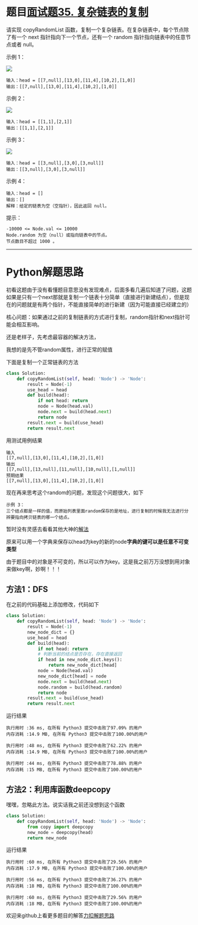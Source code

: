 # 题目[面试题35. 复杂链表的复制](https://leetcode-cn.com/problems/fu-za-lian-biao-de-fu-zhi-lcof/)

请实现 copyRandomList 函数，复制一个复杂链表。在复杂链表中，每个节点除了有一个 next 指针指向下一个节点，还有一个 random 指针指向链表中的任意节点或者 null。

示例 1：

![](https://assets.leetcode-cn.com/aliyun-lc-upload/uploads/2020/01/09/e1.png)

```
输入：head = [[7,null],[13,0],[11,4],[10,2],[1,0]]
输出：[[7,null],[13,0],[11,4],[10,2],[1,0]]
```

示例 2：

![](https://assets.leetcode-cn.com/aliyun-lc-upload/uploads/2020/01/09/e2.png)

```
输入：head = [[1,1],[2,1]]
输出：[[1,1],[2,1]]
```

示例 3：

![](https://assets.leetcode-cn.com/aliyun-lc-upload/uploads/2020/01/09/e3.png)

```
输入：head = [[3,null],[3,0],[3,null]]
输出：[[3,null],[3,0],[3,null]]
```

示例 4：

```
输入：head = []
输出：[]
解释：给定的链表为空（空指针），因此返回 null。
```

提示：

    -10000 <= Node.val <= 10000
    Node.random 为空（null）或指向链表中的节点。
    节点数目不超过 1000 。

*****

# Python解题思路

初看这题由于没有看懂题目意思没有发现难点，后面多看几遍后知道了问题，这题如果是只有一个next那就是复制一个链表十分简单（直接进行新建结点），但是现在的问题就是有两个指针，不能直接简单的进行新建（因为可能直接已经建立的）

核心问题：如果通过之前的复制链表的方式进行复制，random指针和next指针可能会相互影响。

还是老样子，先考虑最容器的解决方法，

我想的是先不管random属性，进行正常的赋值

下面是复制一个正常链表的方法

```python
class Solution:
    def copyRandomList(self, head: 'Node') -> 'Node':
        result = Node(-1)
        use_head = head
        def build(head):
            if not head: return
            node = Node(head.val)
            node.next = build(head.next)
            return node
        result.next = build(use_head)
        return result.next
```

用测试用例结果

```
输入
[[7,null],[13,0],[11,4],[10,2],[1,0]]
输出
[[7,null],[13,null],[11,null],[10,null],[1,null]]
预期结果
[[7,null],[13,0],[11,4],[10,2],[1,0]]
```

现在再来思考这个random的问题，发现这个问题很大，如下

```
示例 3：
三个结点都是一样的值，而原始列表里面random保存的是地址，进行复制的时候我无法进行分辨要指向拷贝链表的哪一个结点。
```

暂时没有灵感去看看其他大神的[解法](https://leetcode-cn.com/problems/fu-za-lian-biao-de-fu-zhi-lcof/solution/lian-biao-de-shen-kao-bei-by-z1m/)

原来可以用一个字典来保存以head为key的新的node**字典的键可以是任意不可变类型**

由于题目中的对象是不可变的，所以可以作为key。这是我之前万万没想到用对象来做key啊，妙啊！！！

## 方法1：DFS

在之前的代码基础上添加修改，代码如下

```python
class Solution:
    def copyRandomList(self, head: 'Node') -> 'Node':
        result = Node(-1)
        new_node_dict = {}
        use_head = head
        def build(head):
            if not head: return
            # 判断当前的结点是否存在，存在直接返回
            if head in new_node_dict.keys():
                return new_node_dict[head]
            node = Node(head.val)
            new_node_dict[head] = node
            node.next = build(head.next)
            node.random = build(head.random)
            return node
        result.next = build(use_head)
        return result.next
```

运行结果

```
执行用时 :36 ms, 在所有 Python3 提交中击败了97.09% 的用户
内存消耗 :14.9 MB, 在所有 Python3 提交中击败了100.00%的用户

执行用时 :48 ms, 在所有 Python3 提交中击败了62.22% 的用户
内存消耗 :14.9 MB, 在所有 Python3 提交中击败了100.00%的用户

执行用时 :44 ms, 在所有 Python3 提交中击败了78.88% 的用户
内存消耗 :15 MB, 在所有 Python3 提交中击败了100.00%的用户
```

## 方法2：利用库函数deepcopy

嘿嘿，忽略此方法。说实话我之前还没想到这个函数

```python
class Solution:
    def copyRandomList(self, head: 'Node') -> 'Node':
        from copy import deepcopy
        new_node = deepcopy(head)
        return new_node
```

运行结果

```
执行用时 :60 ms, 在所有 Python3 提交中击败了29.56% 的用户
内存消耗 :17.9 MB, 在所有 Python3 提交中击败了100.00%的用户

执行用时 :56 ms, 在所有 Python3 提交中击败了36.27% 的用户
内存消耗 :18 MB, 在所有 Python3 提交中击败了100.00%的用户

执行用时 :60 ms, 在所有 Python3 提交中击败了29.56% 的用户
内存消耗 :18 MB, 在所有 Python3 提交中击败了100.00%的用户
```

欢迎来github上看更多题目的解答[力扣解题思路](https://github.com/WRAllen/LeetCode)

  
